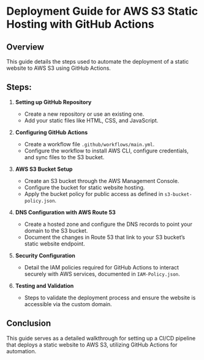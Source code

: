 # Deployment Guide for AWS S3 Static Hosting with GitHub Actions

## Overview
This guide details the steps used to automate the deployment of a static website to AWS S3 using GitHub Actions.

## Steps:

1. **Setting up GitHub Repository**
   - Create a new repository or use an existing one.
   - Add your static files like HTML, CSS, and JavaScript.

2. **Configuring GitHub Actions**
   - Create a workflow file `.github/workflows/main.yml`.
   - Configure the workflow to install AWS CLI, configure credentials, and sync files to the S3 bucket.

3. **AWS S3 Bucket Setup**
   - Create an S3 bucket through the AWS Management Console.
   - Configure the bucket for static website hosting.
   - Apply the bucket policy for public access as defined in `s3-bucket-policy.json`.

4. **DNS Configuration with AWS Route 53**
   - Create a hosted zone and configure the DNS records to point your domain to the S3 bucket.
   - Document the changes in Route 53 that link to your S3 bucket’s static website endpoint.

5. **Security Configuration**
   - Detail the IAM policies required for GitHub Actions to interact securely with AWS services, documented in `IAM-Policy.json`.

6. **Testing and Validation**
   - Steps to validate the deployment process and ensure the website is accessible via the custom domain.

## Conclusion
This guide serves as a detailed walkthrough for setting up a CI/CD pipeline that deploys a static website to AWS S3, utilizing GitHub Actions for automation.
